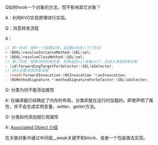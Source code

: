 Q如何hook一个对象的方法，而不影响其它对象？

A：利用KVO实现原理进行实现。

Q：消息转发流程

A：

```objective-c
// 第一阶段：提供一个函数实现，返回NO则进入下个阶段
+ (BOOL)resolveInstanceMethod:(SEL)sel;
+ (BOOL)resolveClassMethod:(SEL)sel;
// 第二阶段：替换消息的接受者，如果返回nil或者self，则进入消息转发机制
- (id)forwardingTargetForSelector:(SEL)aSelector;
// 进入完整消息转发流程
- (void)forwardInvocation:(NSInvocation *)anInvocation;
- (NSMethodSignature *)methodSignatureForSelector:(SEL)aSelector;
```



Q: 分类为何不能添加属性

A: 在编译器已经确定了内存的布局，分类却是在运行时加载的。即使声明了属性，并不会生成实例变量、setter、getter方法。

Q: 分类如何添加弱引用属性

A: [Associated Object 介绍](https://sunsetroads.github.io/2020/03/22/weak-associated-object/)

在关联对象中通过中间层__weak关键字和block、或者一个包装类去实现。
